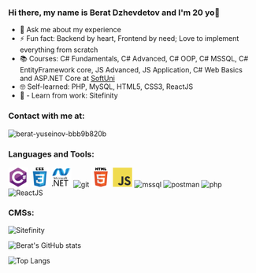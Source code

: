 ### Hi there, my name is Berat Dzhevdetov and I'm 20 yo👋

- 💬 Ask me about my experience
- ⚡ Fun fact: Backend by heart, Frontend by need; Love to implement everything from scratch
- 📚 Courses: C# Fundamentals, C# Advanced, C# OOP, C# MSSQL, C# EntityFramework core, JS Advanced, JS Application, C# Web Basics and ASP.NET Core at [SoftUni](https://softuni.bg/)
- 🤓 Self-learned: PHP, MySQL, HTML5, CSS3, ReactJS
- 🏢 - Learn from work: Sitefinity

### Contact with me at:
<a style="text-decoration: none;" href="https://www.linkedin.com/in/berat-yuseinov-bbb9b820b" rel="nofollow">
  <img align="center" src="https://camo.githubusercontent.com/28bbd2596707954793abeff9eb24d343c1c78b7bf184b90294b4b190c6097a65/68747470733a2f2f63646e2e6a7364656c6976722e6e65742f6e706d2f73696d706c652d69636f6e7340332e302e312f69636f6e732f6c696e6b6564696e2e737667" alt="berat-yuseinov-bbb9b820b" height="30" width="40" data-canonical-src="https://cdn.jsdelivr.net/npm/simple-icons@3.0.1/icons/linkedin.svg" style="max-width:100%;">
</a>

### Languages and Tools:

<p align="left">
<a style="text-decoration: none;" href="https://www.w3schools.com/cs/" rel="nofollow">
  <img src="https://raw.githubusercontent.com/devicons/devicon/master/icons/csharp/csharp-original.svg" alt="csharp" width="40" height="40" style="max-width:100%;">
</a>
<a style="text-decoration: none;" href="https://www.w3schools.com/css/" rel="nofollow">
  <img src="https://raw.githubusercontent.com/devicons/devicon/master/icons/css3/css3-original-wordmark.svg" alt="css3" width="40" height="40" style="max-width:100%;">
</a>
<a style="text-decoration: none;" href="https://dotnet.microsoft.com/" rel="nofollow">
  <img src="https://raw.githubusercontent.com/devicons/devicon/master/icons/dot-net/dot-net-original-wordmark.svg" alt="dotnet" width="40" height="40" style="max-width:100%;"> </a>
<a style="text-decoration: none;" href="https://git-scm.com/" rel="nofollow">
  <img src="https://camo.githubusercontent.com/fbfcb9e3dc648adc93bef37c718db16c52f617ad055a26de6dc3c21865c3321d/68747470733a2f2f7777772e766563746f726c6f676f2e7a6f6e652f6c6f676f732f6769742d73636d2f6769742d73636d2d69636f6e2e737667" alt="git" width="40" height="40" data-canonical-src="https://www.vectorlogo.zone/logos/git-scm/git-scm-icon.svg" style="max-width:100%;">
</a>
<a style="text-decoration: none;" href="https://www.w3.org/html/" rel="nofollow">
  <img src="https://raw.githubusercontent.com/devicons/devicon/master/icons/html5/html5-original-wordmark.svg" alt="html5" width="40" height="40" style="max-width:100%;">
</a>
<a style="text-decoration: none;" href="https://developer.mozilla.org/en-US/docs/Web/JavaScript" rel="nofollow">
    <img src="https://raw.githubusercontent.com/devicons/devicon/master/icons/javascript/javascript-original.svg" alt="javascript" width="40" height="40" style="max-width:100%;"></a>
<a style="text-decoration: none;" href="https://www.microsoft.com/en-us/sql-server" rel="nofollow">
  <img src="https://odino.org/images/mssql-logo.png" alt="mssql" width="40" height="40" data-canonical-src="https://cdn.worldvectorlogo.com/logos/microsoft-sql-server.svg" style="max-width:100%;"></a>
<a style="text-decoration: none;" href="https://postman.com" rel="nofollow">
  <img src="https://camo.githubusercontent.com/93b32389bf746009ca2370de7fe06c3b5146f4c99d99df65994f9ced0ba41685/68747470733a2f2f7777772e766563746f726c6f676f2e7a6f6e652f6c6f676f732f676574706f73746d616e2f676574706f73746d616e2d69636f6e2e737667" alt="postman" width="40" height="40" data-canonical-src="https://www.vectorlogo.zone/logos/getpostman/getpostman-icon.svg" style="max-width:100%;">
</a>
<a style="text-decoration: none;" href="https://www.php.net/">
  <img src="https://pngimg.com/uploads/php/php_PNG20.png" alt="php" width="40" height="40" data-canonical-src="https://www.php.net/" style="max-width:100%;"></img>
</a>
<a style="text-decoration: none;" href="https://reactjs.org/">
  <img src="https://upload.wikimedia.org/wikipedia/commons/thumb/a/a7/React-icon.svg/2300px-React-icon.svg.png" alt="ReactJS" width="40" height="40" data-canonical-src="https://reactjs.org/" style="max-width:100%;"></img>
</a>
</p>

### CMSs:
<a style="text-decoration: none;" href="https://www.progress.com/sitefinity-cms">
  <img src="https://www.crmsynx.com/images/default-source/default-album/progress-sitefinity-logo.png" alt="Sitefinity" width="40" height="40" data-canonical-src="https://www.progress.com/sitefinity-cms" style="max-width:100%;"></img>
</a>
  
  ![Berat's GitHub stats](https://github-readme-stats.vercel.app/api?username=Berat-Dzhevdetov&theme=dark)
  
  ![Top Langs](https://github-readme-stats.vercel.app/api/top-langs/?username=Berat-Dzhevdetov&theme=dark&exclude_repo=github-readme-stats,anuraghazra.github.io)

